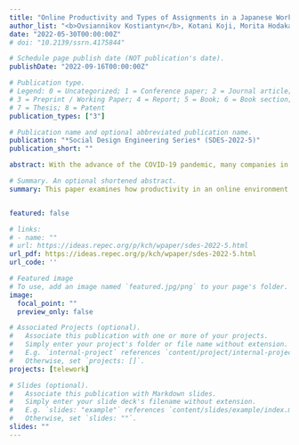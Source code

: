```yaml
---
title: "Online Productivity and Types of Assignments in a Japanese Workplace"
author_list: "<b>Ovsiannikov Kostiantyn</b>, Kotani Koji, Morita Hodaka"
date: "2022-05-30T00:00:00Z"
# doi: "10.2139/ssrn.4175844"

# Schedule page publish date (NOT publication's date).
publishDate: "2022-09-16T00:00:00Z"

# Publication type.
# Legend: 0 = Uncategorized; 1 = Conference paper; 2 = Journal article;
# 3 = Preprint / Working Paper; 4 = Report; 5 = Book; 6 = Book section;
# 7 = Thesis; 8 = Patent
publication_types: ["3"]

# Publication name and optional abbreviated publication name.
publication: "*Social Design Engineering Series* (SDES-2022-5)"
publication_short: ""

abstract: With the advance of the COVID-19 pandemic, many companies in the world have embraced telework. Despite the large volume of related studies, only few of them have addressed telework in relation to types of assignments and employment. In this context, we pose an open question of how productivity in an online environment depends on formats of work, remuneration systems and socioeconomic factors in comparison to a face-to-face environment. We collect the data of 500 Japanese employees through the stratified questionnaire survey, empirically examining and characterizing the perceived telework productivity for carrying out simple and creative tasks in individual and group formats as compared with face-to-face productivity. The three main findings are obtained. First, online productivity tends to be noticeably low for group format as compared to individual format, especially when carrying out creative tasks. Second, we find that managerial affiliation and sleeping hours tend to translate into, respectively, low group productivity and low individual productivity for both simple and creative tasks. Third, our study demonstrates that online productivity is unconditionally exacerbated under a seniority-based system as compared to a performance-based system. Overall, our findings reveal the difficulties faced by employees when performing group tasks remotely, pointing at the importance of professional incentives for increasing collective productivity of telework. The caveats we identified can thereby help companies to improve their transition from a face-to-face to an online environment.

# Summary. An optional shortened abstract.
summary: This paper examines how productivity in an online environment depends on formats of work, remuneration systems and socioeconomic factors


featured: false

# links:
# - name: ""
# url: https://ideas.repec.org/p/kch/wpaper/sdes-2022-5.html
url_pdf: https://ideas.repec.org/p/kch/wpaper/sdes-2022-5.html
url_code: ''

# Featured image
# To use, add an image named `featured.jpg/png` to your page's folder. 
image:
  focal_point: ""
  preview_only: false

# Associated Projects (optional).
#   Associate this publication with one or more of your projects.
#   Simply enter your project's folder or file name without extension.
#   E.g. `internal-project` references `content/project/internal-project/index.md`.
#   Otherwise, set `projects: []`.
projects: [telework]

# Slides (optional).
#   Associate this publication with Markdown slides.
#   Simply enter your slide deck's filename without extension.
#   E.g. `slides: "example"` references `content/slides/example/index.md`.
#   Otherwise, set `slides: ""`.
slides: ""
---
```


